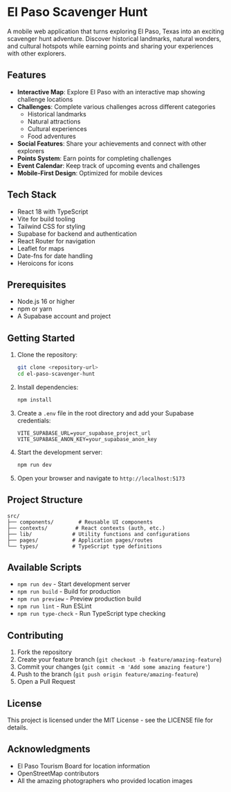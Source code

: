 # El Paso Scavenger Hunt

A mobile web application that turns exploring El Paso, Texas into an exciting scavenger hunt adventure. Discover historical landmarks, natural wonders, and cultural hotspots while earning points and sharing your experiences with other explorers.

## Features

- **Interactive Map**: Explore El Paso with an interactive map showing challenge locations
- **Challenges**: Complete various challenges across different categories
  - Historical landmarks
  - Natural attractions
  - Cultural experiences
  - Food adventures
- **Social Features**: Share your achievements and connect with other explorers
- **Points System**: Earn points for completing challenges
- **Event Calendar**: Keep track of upcoming events and challenges
- **Mobile-First Design**: Optimized for mobile devices

## Tech Stack

- React 18 with TypeScript
- Vite for build tooling
- Tailwind CSS for styling
- Supabase for backend and authentication
- React Router for navigation
- Leaflet for maps
- Date-fns for date handling
- Heroicons for icons

## Prerequisites

- Node.js 16 or higher
- npm or yarn
- A Supabase account and project

## Getting Started

1. Clone the repository:
   ```bash
   git clone <repository-url>
   cd el-paso-scavenger-hunt
   ```

2. Install dependencies:
   ```bash
   npm install
   ```

3. Create a `.env` file in the root directory and add your Supabase credentials:
   ```env
   VITE_SUPABASE_URL=your_supabase_project_url
   VITE_SUPABASE_ANON_KEY=your_supabase_anon_key
   ```

4. Start the development server:
   ```bash
   npm run dev
   ```

5. Open your browser and navigate to `http://localhost:5173`

## Project Structure

```
src/
├── components/        # Reusable UI components
├── contexts/         # React contexts (auth, etc.)
├── lib/             # Utility functions and configurations
├── pages/           # Application pages/routes
└── types/           # TypeScript type definitions
```

## Available Scripts

- `npm run dev` - Start development server
- `npm run build` - Build for production
- `npm run preview` - Preview production build
- `npm run lint` - Run ESLint
- `npm run type-check` - Run TypeScript type checking

## Contributing

1. Fork the repository
2. Create your feature branch (`git checkout -b feature/amazing-feature`)
3. Commit your changes (`git commit -m 'Add some amazing feature'`)
4. Push to the branch (`git push origin feature/amazing-feature`)
5. Open a Pull Request

## License

This project is licensed under the MIT License - see the LICENSE file for details.

## Acknowledgments

- El Paso Tourism Board for location information
- OpenStreetMap contributors
- All the amazing photographers who provided location images 